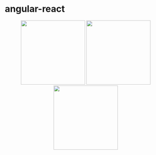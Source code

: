 # angular-react

<p align="center">
<img src="https://cloud.githubusercontent.com/assets/6887120/10417856/79f40da6-704a-11e5-9471-2c0c793a3683.png" width=200 />

<img src="https://cloud.githubusercontent.com/assets/6887120/10417857/79faf648-704a-11e5-9213-d407ecc31bad.png" width=200 />

<img src="https://cloud.githubusercontent.com/assets/6887120/10417858/79ffdb36-704a-11e5-859d-d8aceae2f4a6.png" width=200 />

</p>

